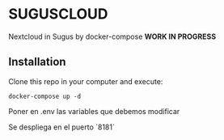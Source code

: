 # SUGUSCLOUD
Nextcloud in Sugus by docker-compose
**WORK IN PROGRESS**

## Installation
Clone this repo in your computer and execute:

```
docker-compose up -d
```
Poner en .env las variables que debemos modificar

Se despliega en el puerto ´8181´
